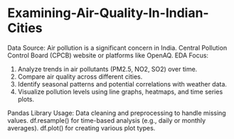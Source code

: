 # Examining-Air-Quality-In-Indian-Cities
Data Source: Air pollution is a significant concern in India. Central Pollution Control Board (CPCB) website or platforms like OpenAQ.
EDA Focus:
1. Analyze trends in air pollutants (PM2.5, NO2, SO2) over time.
2. Compare air quality across different cities.
3. Identify seasonal patterns and potential correlations with weather data.
4. Visualize pollution levels using line graphs, heatmaps, and time series plots.

Pandas Library Usage:
Data cleaning and preprocessing to handle missing values. df.resample() for time-based analysis (e.g., daily or monthly averages). df.plot() for creating various plot types.
